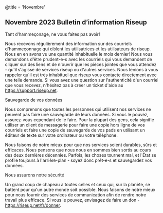 @title = 'Novembre'


Novembre 2023 Bulletin d’information Riseup
-------------------------------------------

Tant d'hammeçonage, ne vous faites pas avoir!

Nous recevons régulièrement des information sur des courriels d'hammeçonnage qui ciblent les utilisatrices et les utilisateurs de riseup. Nous en en avons vu une quantité inhabituelle le mois dernier! Nous vous demandons d'être prudent-e-s avec les courriels qui vous demandent de cliquer sur des liens et de n'ouvrir que les pièces jointes que vous attendez - qu'il s'agisse de services riseup ou d'autres services. Nous tenions à vous rappeler qu'il est très inhabituel que riseup vous contacte directement avec une telle demande. Si vous avez une question sur l'authenticité d'un courriel que vous recevez, n'hésitez pas à créer un ticket d'aide au https://support.riseup.net.


Sauvegarde de vos données

Nous comprenons que toutes les personnes qui utilisent nos services ne peuvent pas faire une sauvegarde de leurs données. Si vous le pouvez, assurez-vous cependant de le faire. Pour la plupart des gens, cela signifie utiliser un client de messagerie pour faire une copie hors ligne de vos courriels et faire une copie de sauvegarde de vos pads en utilisant un éditeur de texte sur votre ordinateur ou votre téléphone. 

Nous faisons de notre mieux pour que nos services soient durables, sûrs et efficaces. Nous pensons que nous nous en sommes bien sortis au cours des deux dernières décennies. Parfois, les choses tournent mal, et l'État se profile toujours à l'arrière-plan - soyez donc prêt-e-s et sauvegardez vos données.


Nous assurons notre sécurité

Un grand coup de chapeau à toutes celles et ceux qui, sur la planète, se battent pour qu'un autre monde soit possible. Nous faisons de notre mieux pour nous fournir des services de communication afin de rendre notre travail plus efficace. Si vous le pouvez, envisagez de faire un don - https://riseup.net/fr/donner.